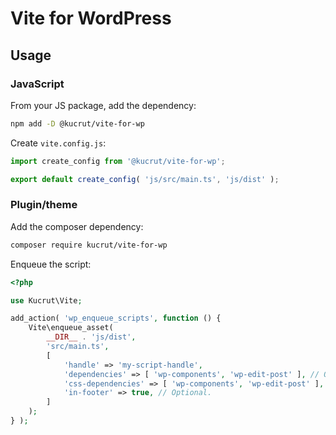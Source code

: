 # Vite for WordPress

## Usage

### JavaScript

From your JS package, add the dependency:

```sh
npm add -D @kucrut/vite-for-wp
```

Create `vite.config.js`:

```js
import create_config from '@kucrut/vite-for-wp';

export default create_config( 'js/src/main.ts', 'js/dist' );
```

### Plugin/theme

Add the composer dependency:

```sh
composer require kucrut/vite-for-wp
```

Enqueue the script:

```php
<?php

use Kucrut\Vite;

add_action( 'wp_enqueue_scripts', function () {
	Vite\enqueue_asset(
		__DIR__ . 'js/dist',
		'src/main.ts',
		[
			'handle' => 'my-script-handle',
			'dependencies' => [ 'wp-components', 'wp-edit-post' ], // Optional.
			'css-dependencies' => [ 'wp-components', 'wp-edit-post' ], // Optional.
			'in-footer' => true, // Optional.
		]
	);
} );
```
